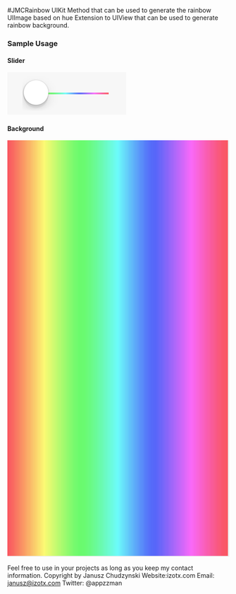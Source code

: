 #JMCRainbow
UIKit Method that can be used to generate the rainbow UIImage based on hue Extension to UIView that can be used to generate rainbow background.

### Sample Usage
#### Slider
<img src="slider.png">

#### Background
<img src="rainbow.png">


Feel free to use in your projects as long as you keep my contact information.
Copyright  by Janusz Chudzynski
Website:izotx.com
Email: janusz@izotx.com 
Twitter: @appzzman
